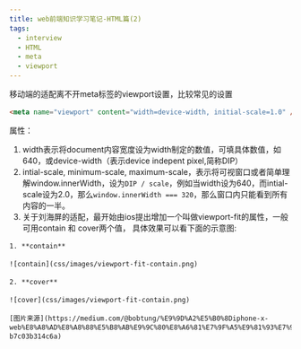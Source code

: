 ```yaml
---
title: web前端知识学习笔记-HTML篇(2)
tags:
  - interview
  - HTML
  - meta
  - viewport
---
```

移动端的适配离不开meta标签的viewport设置，比较常见的设置
```html
<meta name="viewport" content="width=device-width, initial-scale=1.0" />
```
属性：
  1. width表示将document内容宽度设为width制定的数值，可填具体数值，如640，或device-width（表示device indepent pixel,简称DIP）
  2. intial-scale, minimum-scale, maximum-scale，表示将可视窗口或者简单理解window.innerWidth，设为`DIP / scale`，例如当width设为640，而intial-scale设为2.0，那么`window.innerWidth === 320`，那么窗口内只能看到所有内容的一半。
  3. 关于刘海屏的适配，最开始由ios提出增加一个叫做viewport-fit的属性，一般可用contain 和 cover两个值，
  具体效果可以看下面的示意图:
    
    1. **contain**

    ![contain](css/images/viewport-fit-contain.png)
    
    2. **cover**

    ![cover](css/images/viewport-fit-contain.png)

    [图片来源](https://medium.com/@bobtung/%E9%9D%A2%E5%B0%8Diphone-x-web%E8%A8%AD%E8%A8%88%E5%B8%AB%E9%9C%80%E8%A6%81%E7%9F%A5%E9%81%93%E7%9A%84%E5%B9%BE%E5%80%8Bcss%E5%B1%AC%E6%80%A7-b7c03b314c6a)
